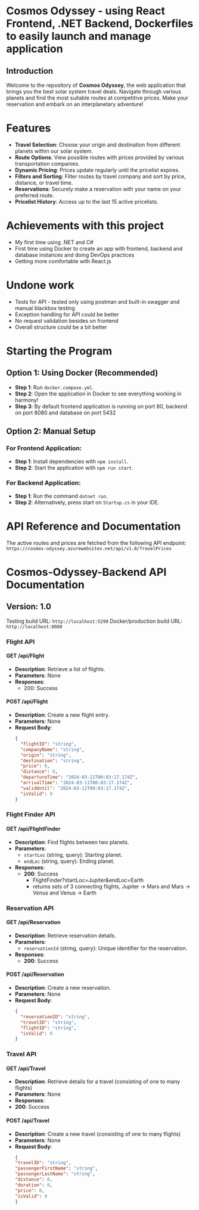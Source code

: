 # Cosmos Odyssey - using React Frontend, .NET Backend, Dockerfiles to easily launch and manage application

## Introduction

Welcome to the repository of **Cosmos Odyssey**, the web application that brings you the best solar system travel deals. Navigate through various planets and find the most suitable routes at competitive prices. Make your reservation and embark on an interplanetary adventure!

# Features

- **Travel Selection**: Choose your origin and destination from different planets within our solar system.
- **Route Options**: View possible routes with prices provided by various transportation companies.
- **Dynamic Pricing**: Prices update regularly until the pricelist expires.
- **Filters and Sorting**: Filter routes by travel company and sort by price, distance, or travel time.
- **Reservations**: Securely make a reservation with your name on your preferred route.
- **Pricelist History**: Access up to the last 15 active pricelists.

# Achievements with this project
- My first time using .NET and C#
- First time using Docker to create an app with frontend, backend and database instances and doing DevOps practices
- Getting more comfortable with React.js
  
# Undone work 
- Tests for API - tested only using postman and built-in swagger and manual blackbox testing
- Exception handling for API could be better 
- No request validation besides on frontend
- Overall structure could be a bit better
  
# Starting the Program

## Option 1: Using Docker (Recommended)
- **Step 1**: Run `docker.compose.yml`.
- **Step 2**: Open the application in Docker to see everything working in harmony!
- **Step 3**: By default frontend application is running on port 80, backend on port 8080 and database on port 5432

## Option 2: Manual Setup
### For Frontend Application:
- **Step 1**: Install dependencies with `npm install`.
- **Step 2**: Start the application with `npm run start`.

### For Backend Application:
- **Step 1**: Run the command `dotnet run`.
- **Step 2**: Alternatively, press start on `Startup.cs` in your IDE.

# API Reference and Documentation

The active routes and prices are fetched from the following API endpoint:
`https://cosmos-odyssey.azurewebsites.net/api/v1.0/TravelPrices`

# Cosmos-Odyssey-Backend API Documentation

## Version: 1.0

Testing build URL: `http://localhost:5299`
Docker/production build URL: `http://localhost:8080`

### Flight API

#### GET /api/Flight
- **Description**: Retrieve a list of flights.
- **Parameters**: None
- **Responses**:
  - 200: Success

#### POST /api/Flight
- **Description**: Create a new flight entry.
- **Parameters**: None
- **Request Body**:
  ```json
  {
    "flightID": "string",
    "companyName": "string",
    "origin": "string",
    "destination": "string",
    "price": 0,
    "distance": 0,
    "departureTime": "2024-03-11T00:03:17.174Z",
    "arrivalTime": "2024-03-11T00:03:17.174Z",
    "validUntil": "2024-03-11T00:03:17.174Z",
    "isValid": 0
  }
### Flight Finder API

#### GET /api/FlightFinder
- **Description**: Find flights between two planets.
- **Parameters**:
  - `startLoc` (string, query): Starting planet.
  - `endLoc` (string, query): Ending planet.
- **Responses**:
  - **200**: Success
    - FlightFinder?startLoc=Jupiter&endLoc=Earth
    - returns sets of 3 connecting flights, Jupiter -> Mars and Mars -> Venus and Venus -> Earth

### Reservation API

#### GET /api/Reservation
- **Description**: Retrieve reservation details.
- **Parameters**:
  - `reservationId` (string, query): Unique identifier for the reservation.
- **Responses**:
  - **200**: Success

#### POST /api/Reservation
- **Description**: Create a new reservation.
- **Parameters**: None
- **Request Body**:
  ```json
  {
    "reservationID": "string",
    "travelID": "string",
    "flightID": "string",
    "isValid": 0
  }
  
### Travel API

#### GET /api/Travel
- **Description**: Retrieve details for a travel (consisting of one to many flights)
- **Parameters**: None
- **Responses**:
- **200**: Success
    
#### POST /api/Travel
- **Description**: Create a new travel (consisting of one to many flights)
- **Parameters**: None
- **Request Body**:
  ```json
  {
  "travelID": "string",
  "passengerFirstName": "string",
  "passengerLastName": "string",
  "distance": 0,
  "duration": 0,
  "price": 0,
  "isValid": 0
  }
